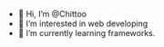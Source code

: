 - 👋 Hi, I’m @Chittoo
- 👀 I’m interested in web developing 
- 🌱 I’m currently learning frameworks.


<!---
Chittoo/Chittoo is a ✨ special ✨ repository because its `README.md` (this file) appears on your GitHub profile.
You can click the Preview link to take a look at your changes.
--->
